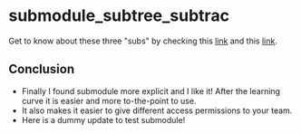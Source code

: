 # submodule_subtree_subtrac

Get to know about these three "subs" by checking this [link](https://blog.summitto.com/posts/submodules_subtree_subtrac/) and this [link](https://www.atlassian.com/git/tutorials/git-subtree).

## Conclusion

* Finally I found submodule more explicit and I like it! After the learning curve it is easier and more to-the-point to use.
* It also makes it easier to give different access permissions to your team.
* Here is a dummy update to test submodule!
